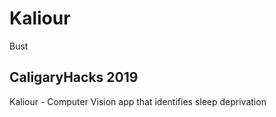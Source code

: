 # Kaliour
Bust

## CaligaryHacks 2019

Kaliour - Computer Vision app that identifies sleep deprivation
